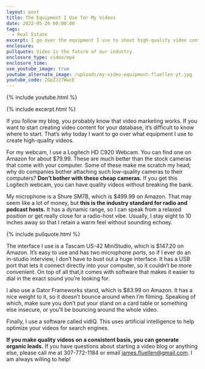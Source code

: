 ```yaml
---
layout: post
title: The Equipment I Use for My Videos
date: 2022-05-26 00:00:00
tags:
  - Real Estate
excerpt: I go over the equipment I use to shoot high-quality video content.
enclosure:
pullquote: Video is the future of our industry.
enclosure_type: video/mp4
enclosure_time:
use_youtube_image: true
youtube_alternate_image: /uploads/my-video-equipment-fluellen-yt.jpg
youtube_code: ZGpZJ27WwcE
---
```

{% include youtube.html %}

{% include excerpt.html %}

If you follow my blog, you probably know that video marketing works. If you want to start creating video content for your database, it’s difficult to know where to start. That’s why today I want to go over what equipment I use to create high-quality videos.&nbsp;

For my webcam, I use a Logitech HD C920 Webcam. You can find one on Amazon for about $79.99. These are much better than the stock cameras that come with your computer. Some of these make me scratch my head; why do companies bother attaching such low-quality cameras to their computers? **Don’t bother with these cheap cameras.** If you get this Logitech webcam, you can have quality videos without breaking the bank.&nbsp;

My microphone is a Shure SM7B, which is $499.99 on Amazon. That may seem like a lot of money, but **this is the industry standard for radio and podcast hosts.** It has a dynamic range, so I can speak from a relaxed position or get really close for a radio-host vibe. Usually, I stay eight to 10 inches away so that I retain a warm feel without sounding echoey.&nbsp;

{% include pullquote.html %}

The interface I use is a Tascam US-42 MiniStudio, which is $147.20 on Amazon. It’s easy to use and has two microphone ports, so if I ever do an in-studio interview, I don’t have to bust out a huge interface. It has a USB port that lets it connect directly into your computer, so it couldn’t be more convenient. On top of all that,it comes with software that makes it easier to dial in the exact sound you’re looking for.&nbsp;

I also use a Gator Frameworks stand, which is $83.99 on Amazon. It has a nice weight to it, so it doesn’t bounce around when I’m filming. Speaking of which, make sure you don’t put your stand on a card table or something else insecure, or you’ll be bouncing around the whole video.&nbsp;

Finally, I use a software called vidIQ. This uses artificial intelligence to help optimize your videos for search engines.&nbsp;

**If you make quality videos on a consistent basis, you can generate organic leads.** If you have questions about starting a video blog or anything else, please call me at 307-772-1184 or email [james.fluellen@gmail.com](mailto:james.fluellen@gmail.com). I am always willing to help\!
